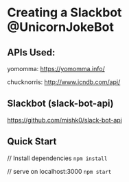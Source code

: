 # Creating a Slackbot @UnicornJokeBot

## APIs Used:

yomomma: https://yomomma.info/

chucknorris: http://www.icndb.com/api/

## Slackbot (slack-bot-api)

https://github.com/mishk0/slack-bot-api

## Quick Start

// Install dependencies
`npm install`

// serve on localhost:3000
`npm start`
